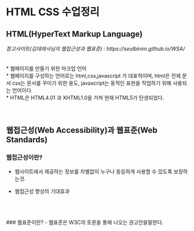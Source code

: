 <h1>HTML CSS 수업정리</h1>
<h2>HTML(HyperText Markup Language)</h2>
<cite>참고사이트(김데레사님의 웹접근성과 웹표준) : https://seulbinim.github.io/WSA/ </cite>
<br>
<br>
<br>
* 웹페이지를 만들기 위한 마크업 언어<br>
* 웹페이지를 구성하는 언어로는 html,css,javascript 가 대표적이며, html은 전체 문서 css는 문서를 꾸미기 위한 용도, javascript는 동적인 표현을 작업하기 위해 사용되는 언어이다.<br>
* HTML은 HTML4.01 과 XHTML1.0을 거쳐 현재 HTML5가 탄생되었다.
<br>
<br>
<br>

## 웹접근성(Web Accessibility)과 웹표준(Web Standards)
### 웹접근성이란?
- 웹사이트에서 제공하는 정보를 차별없이 누구나 동등하게 사용할 수 있도록 보장하는것.
* 웹접근성 향상의 기대효과 
<br>
<br>
<br>
### 웹표준이란?
- 웹표준은 W3C의 토론을 통해 나오는 권고안을말한다.
